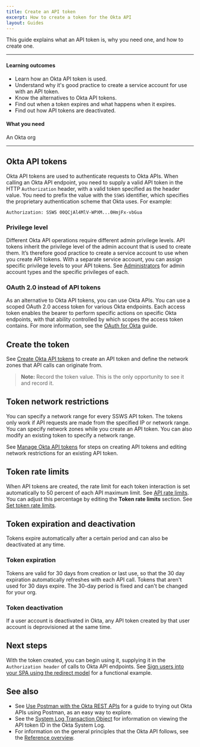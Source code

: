 ```yaml
---
title: Create an API token
excerpt: How to create a token for the Okta API
layout: Guides
---
```


This guide explains what an API token is, why you need one, and how to create one.

---

#### Learning outcomes

* Learn how an Okta API token is used.
* Understand why it's good practice to create a service account for use with an API token.
* Know the alternatives to Okta API tokens.
* Find out when a token expires and what happens when it expires.
* Find out how API tokens are deactivated.

#### What you need

An Okta org

---

## Okta API tokens

Okta API tokens are used to authenticate requests to Okta APIs. When calling an Okta API endpoint, you need to supply a valid API token in the HTTP `Authorization` header, with a valid token specified as the header value. You need to prefix the value with the `SSWS` identifier, which specifies the proprietary authentication scheme that Okta uses. For example:

```http
Authorization: SSWS 00QCjAl4MlV-WPXM...0HmjFx-vbGua
```

### Privilege level

Different Okta API operations require different admin privilege levels. API tokens inherit the privilege level of the admin account that is used to create them. It’s therefore good practice to create a service account to use when you create API tokens. With a separate service account, you can assign specific privilege levels to your API tokens. See [Administrators](https://help.okta.com/okta_help.htm?id=ext_Security_Administrators) for admin account types and the specific privileges of each.

### OAuth 2.0 instead of API tokens

As an alternative to Okta API tokens, you can use Okta APIs. You can use a scoped OAuth 2.0 access token for various Okta endpoints. Each access token enables the bearer to perform specific actions on specific Okta endpoints, with that ability controlled by which scopes the access token contains. For more information, see the [OAuth for Okta](/docs/guides/implement-oauth-for-okta/) guide.

## Create the token

See [Create Okta API tokens](https://help.okta.com/okta_help.htm?id=ext-create-api-token) to create an API token and define the network zones that API calls can originate from.

> **Note:** Record the token value. This is the only opportunity to see it and record it.

## Token network restrictions

You can specify a network range for every SSWS API token. The tokens only work if API requests are made from the specified IP or network range. You can specify network zones while you create an API token. You can also modify an existing token to specify a network range.

See [Manage Okta API tokens](https://help.okta.com/okta_help.htm?id=ext_API) for steps on creating API tokens and editing network restrictions for an existing API token.

## Token rate limits

When API tokens are created, the rate limit for each token interaction is set automatically to 50 percent of each API maximum limit. See [API rate limits](/docs/reference/rate-limits/). You can adjust this percentage by editing the **Token rate limits** section. See [Set token rate limits](https://help.okta.com/okta_help.htm?id=ext_API#set-token-rate-limits).

## Token expiration and deactivation

Tokens expire automatically after a certain period and can also be deactivated at any time.

### Token expiration

Tokens are valid for 30 days from creation or last use, so that the 30 day expiration automatically refreshes with each API call. Tokens that aren't used for 30 days expire. The 30-day period is fixed and can't be changed for your org.

### Token deactivation

If a user account is deactivated in Okta, any API token created by that user account is deprovisioned at the same time.

## Next steps

With the token created, you can begin using it, supplying it in the `Authorization header` of calls to Okta API endpoints. See [Sign users into your SPA using the redirect model](/docs/guides/sign-into-spa-redirect/-/main/#use-the-access-token) for a functional example.

## See also

* See [Use Postman with the Okta REST APIs](/docs/reference/rest/) for a guide to trying out Okta APIs using Postman, as an easy way to explore.
* See the [System Log Transaction Object](https://developer.okta.com/docs/api/openapi/okta-management/management/tag/SystemLog/#tag/SystemLog/operation/listLogEvents!c=200&path=transaction&t=response) for information on viewing the API token ID in the Okta System Log.
* For information on the general principles that the Okta API follows, see the [Reference overview](https://developer.okta.com/docs/api/).

